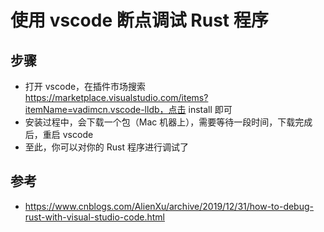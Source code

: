 # 使用 vscode 断点调试 Rust 程序

## 步骤
* 打开 vscode，在插件市场搜索 https://marketplace.visualstudio.com/items?itemName=vadimcn.vscode-lldb，点击 install 即可
* 安装过程中，会下载一个包（Mac 机器上），需要等待一段时间，下载完成后，重启 vscode
* 至此，你可以对你的 Rust 程序进行调试了

## 参考
* https://www.cnblogs.com/AlienXu/archive/2019/12/31/how-to-debug-rust-with-visual-studio-code.html

